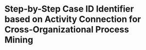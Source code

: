# Step-by-Step Case ID Identifier based on Activity Connection for Cross-Organizational Process Mining
